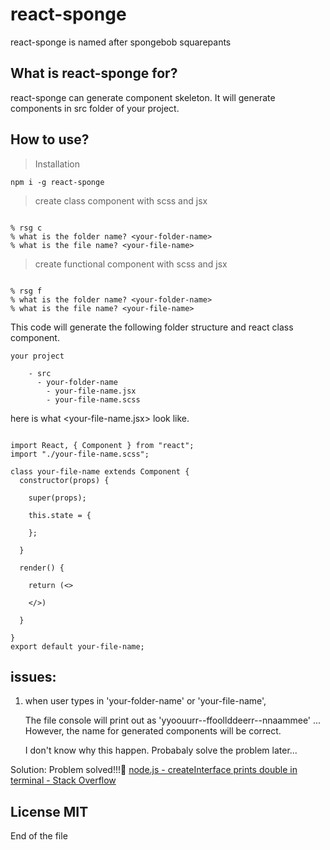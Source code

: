 # react-sponge

react-sponge is named after spongebob squarepants

## What is react-sponge for?

react-sponge can generate component skeleton. It will generate components in src folder of your project.

## How to use?

> Installation

``` code
npm i -g react-sponge
```

> create class component with scss and jsx

``` code

% rsg c 
% what is the folder name? <your-folder-name>
% what is the file name? <your-file-name>

```

> create functional component with scss and jsx

``` code

% rsg f 
% what is the folder name? <your-folder-name>
% what is the file name? <your-file-name>

```

This code will generate the following folder structure and react class component.

``` structure
your project

    - src
      - your-folder-name
        - your-file-name.jsx
        - your-file-name.scss

```

here is what <your-file-name.jsx> look like.

``` code

import React, { Component } from "react";
import "./your-file-name.scss";

class your-file-name extends Component {
  constructor(props) {

    super(props);

    this.state = {

    };

  }

  render() {

    return (<>

    </>)

  }

}
export default your-file-name;

```

## issues: 

1. when user types in 'your-folder-name' or 'your-file-name',

   The file console will print out <your-folder-name> as 'yyoouurr--ffoollddeerr--nnaammee' ...
   However, the name for generated components will be correct. 
   
   I don't know why this happen. Probabaly solve the problem later...

Solution: 
Problem solved!!!🤣
[node.js - createInterface prints double in terminal - Stack Overflow](https://stackoverflow.com/questions/24661774/createinterface-prints-double-in-terminal)

## License MIT

End of the file
